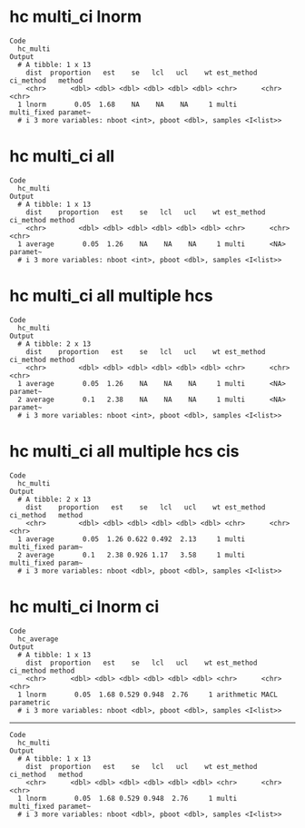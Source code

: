 # hc multi_ci lnorm

    Code
      hc_multi
    Output
      # A tibble: 1 x 13
        dist  proportion   est    se   lcl   ucl    wt est_method ci_method   method  
        <chr>      <dbl> <dbl> <dbl> <dbl> <dbl> <dbl> <chr>      <chr>       <chr>   
      1 lnorm       0.05  1.68    NA    NA    NA     1 multi      multi_fixed paramet~
      # i 3 more variables: nboot <int>, pboot <dbl>, samples <I<list>>

# hc multi_ci all

    Code
      hc_multi
    Output
      # A tibble: 1 x 13
        dist    proportion   est    se   lcl   ucl    wt est_method ci_method method  
        <chr>        <dbl> <dbl> <dbl> <dbl> <dbl> <dbl> <chr>      <chr>     <chr>   
      1 average       0.05  1.26    NA    NA    NA     1 multi      <NA>      paramet~
      # i 3 more variables: nboot <int>, pboot <dbl>, samples <I<list>>

# hc multi_ci all multiple hcs

    Code
      hc_multi
    Output
      # A tibble: 2 x 13
        dist    proportion   est    se   lcl   ucl    wt est_method ci_method method  
        <chr>        <dbl> <dbl> <dbl> <dbl> <dbl> <dbl> <chr>      <chr>     <chr>   
      1 average       0.05  1.26    NA    NA    NA     1 multi      <NA>      paramet~
      2 average       0.1   2.38    NA    NA    NA     1 multi      <NA>      paramet~
      # i 3 more variables: nboot <int>, pboot <dbl>, samples <I<list>>

# hc multi_ci all multiple hcs cis

    Code
      hc_multi
    Output
      # A tibble: 2 x 13
        dist    proportion   est    se   lcl   ucl    wt est_method ci_method   method
        <chr>        <dbl> <dbl> <dbl> <dbl> <dbl> <dbl> <chr>      <chr>       <chr> 
      1 average       0.05  1.26 0.622 0.492  2.13     1 multi      multi_fixed param~
      2 average       0.1   2.38 0.926 1.17   3.58     1 multi      multi_fixed param~
      # i 3 more variables: nboot <dbl>, pboot <dbl>, samples <I<list>>

# hc multi_ci lnorm ci

    Code
      hc_average
    Output
      # A tibble: 1 x 13
        dist  proportion   est    se   lcl   ucl    wt est_method ci_method method    
        <chr>      <dbl> <dbl> <dbl> <dbl> <dbl> <dbl> <chr>      <chr>     <chr>     
      1 lnorm       0.05  1.68 0.529 0.948  2.76     1 arithmetic MACL      parametric
      # i 3 more variables: nboot <dbl>, pboot <dbl>, samples <I<list>>

---

    Code
      hc_multi
    Output
      # A tibble: 1 x 13
        dist  proportion   est    se   lcl   ucl    wt est_method ci_method   method  
        <chr>      <dbl> <dbl> <dbl> <dbl> <dbl> <dbl> <chr>      <chr>       <chr>   
      1 lnorm       0.05  1.68 0.529 0.948  2.76     1 multi      multi_fixed paramet~
      # i 3 more variables: nboot <dbl>, pboot <dbl>, samples <I<list>>

